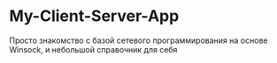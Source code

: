 # My-Client-Server-App

Просто знакомство с базой сетевого программирования на основе Winsock, и небольшой справочник для себя